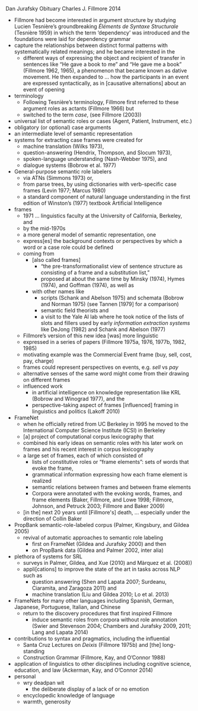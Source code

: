 Dan Jurafsky
Obituary Charles J. Fillmore
2014

* Fillmore had become interested in argument structure by studying Lucien
  Tesnière’s groundbreaking _Éléments de Syntaxe Structurale_ (Tesnière 1959)
  in which the term ‘dependency’ was introduced and the foundations were laid
  for dependency grammar
* capture the relationships between distinct formal patterns with
  systematically related meanings; and he became interested in the
  * different ways of expressing the object and recipient of transfer in
    sentences like “He gave a book to me” and “He gave me a book” (Fillmore
    1962, 1965), a phenomenon that became known as dative movement.  He then
    expanded to ... how the participants in an event are expressed
    syntactically, as in [causative alternations] about an event of opening
* terminology
  * Following Tesnière’s terminology, Fillmore first referred to these argument
    roles as actants (Fillmore 1966) but
  * switched to the term _case_, (see Fillmore (2003))
* universal list of semantic roles or cases
  (Agent, Patient, Instrument, etc.)
* obligatory (or optional) case arguments
* an intermediate level of semantic representation
* systems for extracting case frames were created for
  * machine translation (Wilks 1973),
  * question-answering (Hendrix, Thompson, and Slocum 1973),
  * spoken-language understanding (Nash-Webber 1975), and
  * dialogue systems (Bobrow et al.  1977)
* General-purpose semantic role labelers
  * via ATNs (Simmons 1973) or,
  * from parse trees, by using dictionaries with verb-specific case frames
    (Levin 1977; Marcus 1980)
  * a standard component of natural language understanding in the first edition
    of Winston’s (1977) textbook Artificial Intelligence
* frames
  * 1971 ... linguistics faculty at the University of California, Berkeley, and
  * by the mid-1970s
  * a more general model of semantic representation, one
  * express[es] the background contexts or perspectives by which a word or a
    case role could be defined
  * coming from
    * [also called frames]
      * “the pre-transformationalist view of sentence structure as
      consisting of a frame and a substitution list,”
      * proposed at about the same time by
        Minsky (1974), Hymes (1974), and Goffman (1974), as well as
    * with other names like
      * scripts (Schank and Abelson 1975) and
        schemata (Bobrow and Norman 1975)
        (see Tannen [1979] for a comparison)
      * semantic field theorists and
      * a visit to the Yale AI lab where he took notice of the
        lists of slots and fillers used by early _information extraction
        systems_ like DeJong (1982) and Schank and Abelson (1977)
  * Fillmore’s version of this new idea [was] more linguistic
  * expressed in a series of papers (Fillmore 1975a, 1976, 1977b, 1982, 1985)
  * motivating example was the Commercial Event frame
    (buy, sell, cost, pay, charge)
  * frames could represent perspectives on events, e.g. _sell_ vs _pay_
  * alternative senses of the same word might come from their drawing on
    different frames
  * influenced work
    * in artificial intelligence on knowledge representation like
      KRL (Bobrow and Winograd 1977), and the
    * perspective-taking aspect of frames [influenced]
      framing in linguistics and politics (Lakoff 2010)
* FrameNet
  * when he officially retired from UC Berkeley in 1995 he moved to the
    International Computer Science Institute (ICSI) in Berkeley
  * [a] project of computational corpus lexicography that
  * combined his early ideas on semantic roles with his
    later work on frames and his recent interest in corpus lexicography
  * a large set of frames, each of which consisted of
    * lists of constitutive roles or “frame elements”:
      sets of words that evoke the frame,
    * grammatical information expressing how each frame element is realized
    * semantic relations between frames and between frame elements
    * Corpora were annotated with the evoking words, frames, and frame elements
      (Baker, Fillmore, and Lowe 1998; Fillmore, Johnson, and Petruck 2003;
      Fillmore and Baker 2009)
  * [in the] next 20 years until [Fillmore's] death, ... especially under the
    direction of Collin Baker
* PropBank semantic-role-labeled corpus (Palmer, Kingsbury, and Gildea 2005)
  * revival of automatic approaches to semantic role labeling
    * first on FrameNet (Gildea and Jurafsky 2000) and then
    * on PropBank data (Gildea and Palmer 2002, inter alia)
* plethora of systems for SRL
  * surveys in Palmer, Gildea, and Xue (2010) and Màrquez et al. (2008))
  * appli[cations] to improve the state of the art in tasks across NLP such as
    * question answering
      (Shen and Lapata 2007; Surdeanu, Ciaramita, and Zaragoza 2011) and
    * machine translation (Liu and Gildea 2010; Lo et al.  2013)
* FrameNets for many other languages including
  Spanish, German, Japanese, Portuguese, Italian, and Chinese
  * return to the discovery procedures that first inspired Fillmore
    * induce semantic roles from corpora without role annotation (Swier and
      Stevenson 2004; Chambers and Jurafsky 2009, 2011; Lang and Lapata 2014)
* contributions to syntax and pragmatics, including the influential
  * Santa Cruz Lectures on _Deixis_ (Fillmore 1975b) and [the] long-standing
  * Construction Grammar (Fillmore, Kay, and O’Connor 1988)
* application of linguistics to other disciplines including
  cognitive science, education, and law (Ackerman, Kay, and O’Connor 2014)
* personal
  * wry deadpan wit
    * the deliberate display of a lack of or no emotion
  * encyclopedic knowledge of language
  * warmth, generosity
